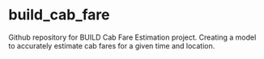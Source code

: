 # build_cab_fare
Github repository for BUILD Cab Fare Estimation project. 
Creating a model to accurately estimate cab fares for a given time and location. 
